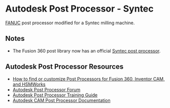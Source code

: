 # Autodesk Post Processor - Syntec

[FANUC](https://cam.autodesk.com/hsmposts?p=fanuc) post processor modified for a Syntec milling machine.

## Notes
- The Fusion 360 post library now has an official [Syntec post processor](https://cam.autodesk.com/hsmposts?p=syntec).

## Autodesk Post Processor Resources
- [How to find or customize Post Processors for Fusion 360, Inventor CAM, and HSMWorks](https://knowledge.autodesk.com/support/fusion-360/learn-explore/caas/sfdcarticles/sfdcarticles/Request-for-post-processors-for-Fusion-360-or-HSM-product.html)
- [Autodesk Post Processor Forum](https://forums.autodesk.com/t5/post-processors/bd-p/218)
- [Autodesk Post Processor Training Guide](https://cam.autodesk.com/posts/posts/guides/Post%20Processor%20Training%20Guide.pdf)
- [Autodesk CAM Post Processor Documentation](https://cam.autodesk.com/posts/reference/index.html)
